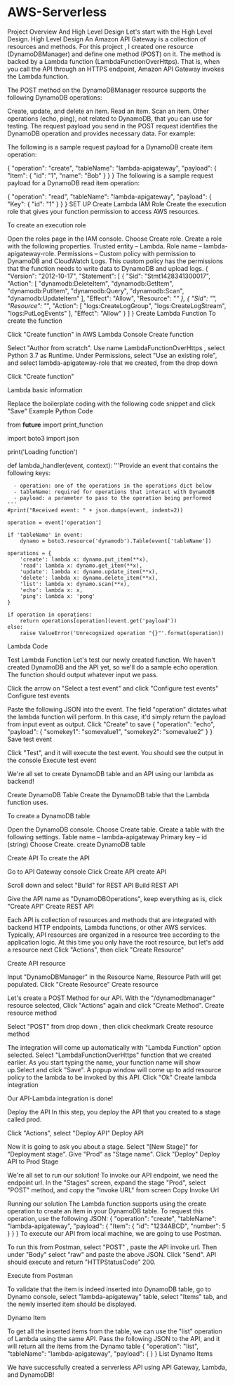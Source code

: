 # AWS-Serverless
Project Overview And High Level Design
Let's start with the High Level Design. High Level Design An Amazon API Gateway is a collection of resources and methods. For this project , I created one resource (DynamoDBManager) and define one method (POST) on it. The method is backed by a Lambda function (LambdaFunctionOverHttps). That is, when you call the API through an HTTPS endpoint, Amazon API Gateway invokes the Lambda function.

The POST method on the DynamoDBManager resource supports the following DynamoDB operations:

Create, update, and delete an item.
Read an item.
Scan an item.
Other operations (echo, ping), not related to DynamoDB, that you can use for testing.
The request payload you send in the POST request identifies the DynamoDB operation and provides necessary data. For example:

The following is a sample request payload for a DynamoDB create item operation:

{
    "operation": "create",
    "tableName": "lambda-apigateway",
    "payload": {
        "Item": {
            "id": "1",
            "name": "Bob"
        }
    }
}
The following is a sample request payload for a DynamoDB read item operation:

{
    "operation": "read",
    "tableName": "lambda-apigateway",
    "payload": {
        "Key": {
            "id": "1"
        }
    }
}
SET UP
Create Lambda IAM Role
Create the execution role that gives your function permission to access AWS resources.

To create an execution role

Open the roles page in the IAM console.
Choose Create role.
Create a role with the following properties.
Trusted entity – Lambda.
Role name – lambda-apigateway-role.
Permissions – Custom policy with permission to DynamoDB and CloudWatch Logs. This custom policy has the permissions that the function needs to write data to DynamoDB and upload logs.
{
"Version": "2012-10-17",
"Statement": [
{
  "Sid": "Stmt1428341300017",
  "Action": [
    "dynamodb:DeleteItem",
    "dynamodb:GetItem",
    "dynamodb:PutItem",
    "dynamodb:Query",
    "dynamodb:Scan",
    "dynamodb:UpdateItem"
  ],
  "Effect": "Allow",
  "Resource": "*"
},
{
  "Sid": "",
  "Resource": "*",
  "Action": [
    "logs:CreateLogGroup",
    "logs:CreateLogStream",
    "logs:PutLogEvents"
  ],
  "Effect": "Allow"
}
]
}
Create Lambda Function
To create the function

Click "Create function" in AWS Lambda Console
Create function

Select "Author from scratch". Use name LambdaFunctionOverHttps , select Python 3.7 as Runtime. Under Permissions, select "Use an existing role", and select lambda-apigateway-role that we created, from the drop down

Click "Create function"

Lambda basic information

Replace the boilerplate coding with the following code snippet and click "Save"
Example Python Code

from __future__ import print_function

import boto3
import json

print('Loading function')


def lambda_handler(event, context):
    '''Provide an event that contains the following keys:

      - operation: one of the operations in the operations dict below
      - tableName: required for operations that interact with DynamoDB
      - payload: a parameter to pass to the operation being performed
    '''
    #print("Received event: " + json.dumps(event, indent=2))

    operation = event['operation']

    if 'tableName' in event:
        dynamo = boto3.resource('dynamodb').Table(event['tableName'])

    operations = {
        'create': lambda x: dynamo.put_item(**x),
        'read': lambda x: dynamo.get_item(**x),
        'update': lambda x: dynamo.update_item(**x),
        'delete': lambda x: dynamo.delete_item(**x),
        'list': lambda x: dynamo.scan(**x),
        'echo': lambda x: x,
        'ping': lambda x: 'pong'
    }

    if operation in operations:
        return operations[operation](event.get('payload'))
    else:
        raise ValueError('Unrecognized operation "{}"'.format(operation))
Lambda Code

Test Lambda Function
Let's test our newly created function. We haven't created DynamoDB and the API yet, so we'll do a sample echo operation. The function should output whatever input we pass.

Click the arrow on "Select a test event" and click "Configure test events"
Configure test events

Paste the following JSON into the event. The field "operation" dictates what the lambda function will perform. In this case, it'd simply return the payload from input event as output. Click "Create" to save
{
    "operation": "echo",
    "payload": {
        "somekey1": "somevalue1",
        "somekey2": "somevalue2"
    }
}
Save test event

Click "Test", and it will execute the test event. You should see the output in the console
Execute test event

We're all set to create DynamoDB table and an API using our lambda as backend!

Create DynamoDB Table
Create the DynamoDB table that the Lambda function uses.

To create a DynamoDB table

Open the DynamoDB console.
Choose Create table.
Create a table with the following settings.
Table name – lambda-apigateway
Primary key – id (string)
Choose Create.
create DynamoDB table

Create API
To create the API

Go to API Gateway console
Click Create API
create API

Scroll down and select "Build" for REST API
Build REST API

Give the API name as "DynamoDBOperations", keep everything as is, click "Create API"
Create REST API

Each API is collection of resources and methods that are integrated with backend HTTP endpoints, Lambda functions, or other AWS services. Typically, API resources are organized in a resource tree according to the application logic. At this time you only have the root resource, but let's add a resource next
Click "Actions", then click "Create Resource"

Create API resource

Input "DynamoDBManager" in the Resource Name, Resource Path will get populated. Click "Create Resource"
Create resource

Let's create a POST Method for our API. With the "/dynamodbmanager" resource selected, Click "Actions" again and click "Create Method".
Create resource method

Select "POST" from drop down , then click checkmark
Create resource method

The integration will come up automatically with "Lambda Function" option selected. Select "LambdaFunctionOverHttps" function that we created earlier. As you start typing the name, your function name will show up.Select and click "Save". A popup window will come up to add resource policy to the lambda to be invoked by this API. Click "Ok"
Create lambda integration

Our API-Lambda integration is done!

Deploy the API
In this step, you deploy the API that you created to a stage called prod.

Click "Actions", select "Deploy API"
Deploy API

Now it is going to ask you about a stage. Select "[New Stage]" for "Deployment stage". Give "Prod" as "Stage name". Click "Deploy"
Deploy API to Prod Stage

We're all set to run our solution! To invoke our API endpoint, we need the endpoint url. In the "Stages" screen, expand the stage "Prod", select "POST" method, and copy the "Invoke URL" from screen
Copy Invoke Url

Running our solution
The Lambda function supports using the create operation to create an item in your DynamoDB table. To request this operation, use the following JSON:
{
    "operation": "create",
    "tableName": "lambda-apigateway",
    "payload": {
        "Item": {
            "id": "1234ABCD",
            "number": 5
        }
    }
}
To execute our API from local machine, we are going to use Postman.

To run this from Postman, select "POST" , paste the API invoke url. Then under "Body" select "raw" and paste the above JSON. Click "Send". API should execute and return "HTTPStatusCode" 200.

Execute from Postman

To validate that the item is indeed inserted into DynamoDB table, go to Dynamo console, select "lambda-apigateway" table, select "Items" tab, and the newly inserted item should be displayed.

Dynamo Item

To get all the inserted items from the table, we can use the "list" operation of Lambda using the same API. Pass the following JSON to the API, and it will return all the items from the Dynamo table
{
    "operation": "list",
    "tableName": "lambda-apigateway",
    "payload": {
    }
}
List Dynamo Items

We have successfully created a serverless API using API Gateway, Lambda, and DynamoDB!
